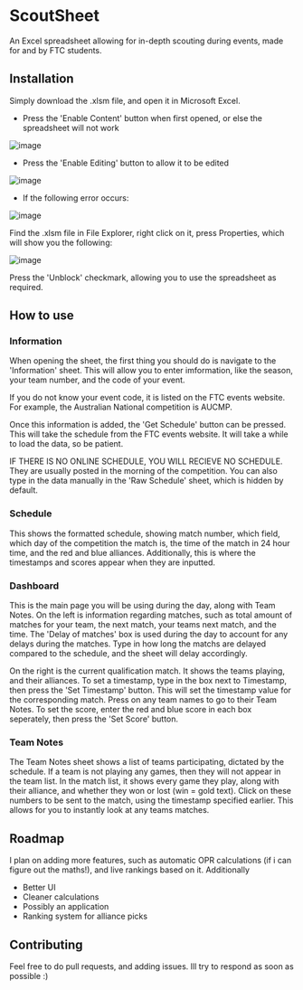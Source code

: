 # ScoutSheet
An Excel spreadsheet allowing for in-depth scouting during events, made for and by FTC students. 

## Installation

Simply download the .xlsm file, and open it in Microsoft Excel. 

- Press the 'Enable Content' button when first opened, or else the spreadsheet will not work

![image](https://github.com/rmfurm/FtcScoutSheet/assets/86154178/e59d9dbf-f7a6-40b0-b128-7dc5667de974)

- Press the 'Enable Editing' button to allow it to be edited

![image](https://github.com/rmfurm/FtcScoutSheet/assets/86154178/0905ec9b-8e42-4aec-bacb-9dcc882cf12f)

- If the following error occurs:

![image](https://github.com/rmfurm/FtcScoutSheet/assets/86154178/a91fb9b8-fc55-474c-b3a5-71eb9509faa4)

Find the .xlsm file in File Explorer, right click on it, press Properties, which will show you the following:

![image](https://github.com/rmfurm/FtcScoutSheet/assets/86154178/6c03debb-18cd-45d1-a061-7d7306037806)

Press the 'Unblock' checkmark, allowing you to use the spreadsheet as required.

## How to use

### Information

When opening the sheet, the first thing you should do is navigate to the 'Information' sheet. This will allow you to enter imformation, like the season, your team number, and the code of your event. 

If you do not know your event code, it is listed on the FTC events website. For example, the Australian National competition is AUCMP. 

Once this information is added, the 'Get Schedule' button can be pressed. This will take the schedule from the FTC events website. It will take a while to load the data, so be patient. 

IF THERE IS NO ONLINE SCHEDULE, YOU WILL RECIEVE NO SCHEDULE. They are usually posted in the morning of the competition. You can also type in the data manually in the 'Raw Schedule' sheet, which is hidden by default. 


### Schedule

This shows the formatted schedule, showing match number, which field, which day of the competition the match is, the time of the match in 24 hour time, and the red and blue alliances. Additionally, this is where the timestamps and scores appear when they are inputted. 

### Dashboard

This is the main page you will be using during the day, along with Team Notes. On the left is information regarding matches, such as total amount of matches for your team, the next match, your teams next match, and the time. The 'Delay of matches' box is used during the day to account for any delays during the matches. Type in how long the matchs are delayed compared to the schedule, and the sheet will delay accordingly.

On the right is the current qualification match. It shows the teams playing, and their alliances. To set a timestamp, type in the box next to Timestamp, then press the 'Set Timestamp' button. This will set the timestamp value for the corresponding match. Press on any team names to go to their Team Notes. To set the score, enter the red and blue score in each box seperately, then press the 'Set Score' button. 

### Team Notes

The Team Notes sheet shows a list of teams participating, dictated by the schedule. If a team is not playing any games, then they will not appear in the team list. In the match list, it shows every game they play, along with their alliance, and whether they won or lost (win = gold text). Click on these numbers to be sent to the match, using the timestamp specified earlier. This allows for you to instantly look at any teams matches. 

## Roadmap

I plan on adding more features, such as automatic OPR calculations (if i can figure out the maths!), and live rankings based on it. Additionally

- Better UI
- Cleaner calculations
- Possibly an application
- Ranking system for alliance picks

## Contributing

Feel free to do pull requests, and adding issues. Ill try to respond as soon as possible :)


